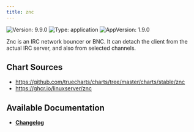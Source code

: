 ```yaml
---
title: znc
---
```


![Version: 9.9.0](https://img.shields.io/badge/Version-9.9.0-informational?style=flat-square) ![Type: application](https://img.shields.io/badge/Type-application-informational?style=flat-square) ![AppVersion: 1.9.0](https://img.shields.io/badge/AppVersion-1.9.0-informational?style=flat-square)

Znc is an IRC network bouncer or BNC. It can detach the client from the actual IRC server, and also from selected channels.

## Chart Sources

- https://github.com/truecharts/charts/tree/master/charts/stable/znc
- https://ghcr.io/linuxserver/znc

## Available Documentation

- [**Changelog**](./CHANGELOG.md)
